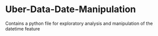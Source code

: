 # Uber-Data-Date-Manipulation
Contains a python file for exploratory analysis and manipulation of the datetime feature
